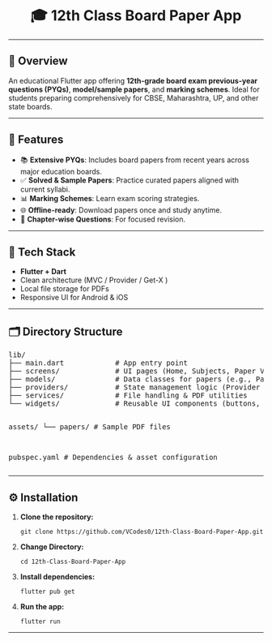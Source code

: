 <!DOCTYPE html>
<html lang="en">
<head>
  <meta charset="UTF-8">
</head>
<body>

  <h1><center>🎓 12th Class Board Paper App</center></h1>
  <hr>

  <h2>📘 Overview</h2>
  <p>
    An educational Flutter app offering <strong>12th-grade board exam previous-year questions (PYQs)</strong>,
    <strong>model/sample papers</strong>, and <strong>marking schemes</strong>.
    Ideal for students preparing comprehensively for CBSE, Maharashtra, UP, and other state boards.
  </p>

  <hr>

  <h2>🚀 Features</h2>
  <ul>
    <li>📚 <strong>Extensive PYQs</strong>: Includes board papers from recent years across major education boards.</li>
    <li>✅ <strong>Solved & Sample Papers</strong>: Practice curated papers aligned with current syllabi.</li>
    <li>📊 <strong>Marking Schemes</strong>: Learn exam scoring strategies.</li>
    <li>🌐 <strong>Offline-ready</strong>: Download papers once and study anytime.</li>
    <li>📝 <strong>Chapter-wise Questions</strong>: For focused revision.</li>
  </ul>

  <hr>

  <h2>📁 Tech Stack</h2>
  <ul>
    <li><strong>Flutter + Dart</strong></li>
    <li>Clean architecture (MVC / Provider / Get-X )</li>
    <li>Local file storage for PDFs</li>
    <li>Responsive UI for Android & iOS</li>
  </ul>

  <hr>

  <h2>🗂️ Directory Structure</h2>
  <pre>
lib/
├── main.dart            # App entry point
├── screens/             # UI pages (Home, Subjects, Paper Viewer, etc.)
├── models/              # Data classes for papers (e.g., PaperModel)
├── providers/           # State management logic (Provider or BLoC)
├── services/            # File handling & PDF utilities
└── widgets/             # Reusable UI components (buttons, tiles, etc.)

assets/
└── papers/              # Sample PDF files

pubspec.yaml             # Dependencies & asset configuration
  </pre>

  <hr>

  <h2>⚙️ Installation</h2>
  <ol>
    <li>
      <strong>Clone the repository:</strong>
      <pre><code>git clone https://github.com/VCodes0/12th-Class-Board-Paper-App.git</code></pre>
    </li> <li>
      <strong>Change Directory:</strong>
      <pre><code>cd 12th-Class-Board-Paper-App</code></pre>
    </li>
    <li>
      <strong>Install dependencies:</strong>
      <pre><code>flutter pub get</code></pre>
    </li>
    <li>
      <strong>Run the app:</strong>
      <pre><code>flutter run</code></pre>
    </li>
  </ol>

  <hr>

</body>
</html>
